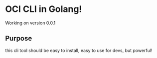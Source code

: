 # OCI CLI in Golang!

Working on version 0.0.1

## Purpose
this cli tool should be easy to install, easy to use for devs, but powerful!
